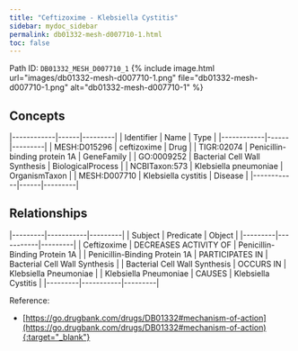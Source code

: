 ```yaml
---
title: "Ceftizoxime - Klebsiella Cystitis"
sidebar: mydoc_sidebar
permalink: db01332-mesh-d007710-1.html
toc: false 
---
```



Path ID: `DB01332_MESH_D007710_1`
{% include image.html url="images/db01332-mesh-d007710-1.png" file="db01332-mesh-d007710-1.png" alt="db01332-mesh-d007710-1" %}

## Concepts

|------------|------|---------|
| Identifier | Name | Type    |
|------------|------|---------|
| MESH:D015296 | ceftizoxime | Drug |
| TIGR:02074 | Penicillin-binding protein 1A | GeneFamily |
| GO:0009252 | Bacterial Cell Wall Synthesis | BiologicalProcess |
| NCBITaxon:573 | Klebsiella pneumoniae | OrganismTaxon |
| MESH:D007710 | Klebsiella cystitis | Disease |
|------------|------|---------|

## Relationships

|---------|-----------|---------|
| Subject | Predicate | Object  |
|---------|-----------|---------|
| Ceftizoxime | DECREASES ACTIVITY OF | Penicillin-Binding Protein 1A |
| Penicillin-Binding Protein 1A | PARTICIPATES IN | Bacterial Cell Wall Synthesis |
| Bacterial Cell Wall Synthesis | OCCURS IN | Klebsiella Pneumoniae |
| Klebsiella Pneumoniae | CAUSES | Klebsiella Cystitis |
|---------|-----------|---------|

Reference:
  - [https://go.drugbank.com/drugs/DB01332#mechanism-of-action](https://go.drugbank.com/drugs/DB01332#mechanism-of-action){:target="_blank"}